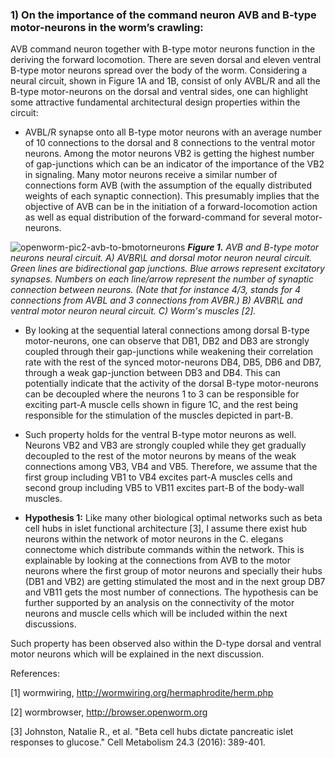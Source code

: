 ### **1)	On the importance of the command neuron AVB and B-type motor-neurons in the worm’s crawling:**

AVB command neuron together with B-type motor neurons function in the deriving the forward locomotion. There are seven dorsal and eleven ventral B-type motor neurons spread over the body of the worm. Considering a neural circuit, shown in Figure 1A and 1B, consist of only AVBL/R and all the B-type motor-neurons on the dorsal and ventral sides, one can highlight some attractive fundamental architectural design properties within the circuit:

-	AVBL/R synapse onto all B-type motor neurons with an average number of 10 connections to the dorsal and 8 connections to the ventral motor neurons. Among the motor neurons VB2 is getting the highest number of gap-junctions which can be an indicator of the importance of the VB2 in signaling. Many motor neurons receive a similar number of connections form AVB (with the assumption of the equally distributed weights of each synaptic connection). This presumably implies that the objective of AVB can be in the initiation of a forward-locomotion action as well as equal distribution of the forward-command for several motor-neurons. 

![openworm-pic2-avb-to-bmotorneurons](https://cloud.githubusercontent.com/assets/20689408/23712539/93e249f8-0423-11e7-8a13-f05732312d2f.png)
_**Figure 1.** AVB and B-type motor neurons neural circuit. A) AVBR\L and dorsal motor neuron neural circuit. Green lines are bidirectional gap junctions. Blue arrows represent excitatory synapses. Numbers on each line/arrow represent the number of synaptic connection between neurons. (Note that for instance 4/3, stands for 4 connections from AVBL and 3 connections from AVBR.) B) AVBR\L and ventral motor neuron neural circuit. C)  Worm's muscles [2]._

-	By looking at the sequential lateral connections among dorsal B-type motor-neurons, one can observe that DB1, DB2 and DB3 are strongly coupled through their gap-junctions while weakening their correlation rate with the rest of the synced motor-neurons DB4, DB5, DB6 and DB7, through a weak gap-junction between DB3 and DB4. This can potentially indicate that the activity of the dorsal B-type motor-neurons can be decoupled where the neurons 1 to 3 can be responsible for exciting part-A muscle cells shown in figure 1C, and the rest being responsible for the stimulation of the muscles depicted in part-B. 

-	Such property holds for the ventral B-type motor neurons as well. Neurons VB2 and VB3 are strongly coupled while they get gradually decoupled to the rest of the motor neurons by means of the weak connections among VB3, VB4 and VB5. Therefore, we assume that the first group including VB1 to VB4 excites part-A muscles cells and second group including VB5 to VB11 excites part-B of the body-wall muscles. 

-	**Hypothesis 1:** Like many other biological optimal networks such as beta cell hubs in islet functional architecture [3], I assume there exist hub neurons within the network of motor neurons in the C. elegans connectome which distribute commands within the network.  This is explainable by looking at the connections from AVB to the motor neurons where the first group of motor neurons and specially their hubs (DB1 and VB2) are getting stimulated the most and in the next group DB7 and VB11 gets the most number of connections. The hypothesis can be further supported by an analysis on the connectivity of the motor neurons and muscle cells which will be included within the next discussions.

Such property has been observed also within the D-type dorsal and ventral motor neurons which will be explained in the next discussion. 


References:

[1] wormwiring, http://wormwiring.org/hermaphrodite/herm.php

[2] wormbrowser, http://browser.openworm.org

[3] Johnston, Natalie R., et al. "Beta cell hubs dictate pancreatic islet responses to glucose." Cell Metabolism 24.3 (2016): 389-401.
